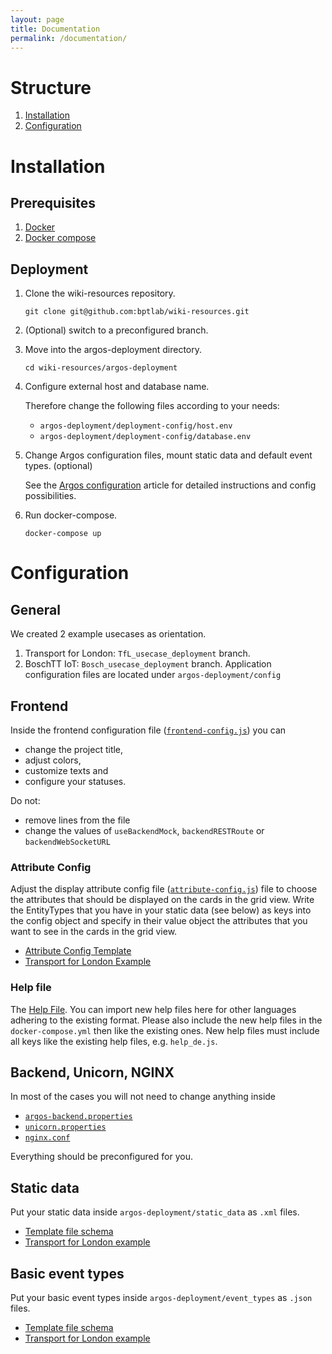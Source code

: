 ```yaml
---
layout: page
title: Documentation
permalink: /documentation/
---
```


# Structure

1. [Installation](https://bptlab.github.io/argos/documentation#Installation)
1. [Configuration](https://bptlab.github.io/argos/documentation#Configuration)

# Installation

## Prerequisites
1. [Docker](https://www.docker.com/)
1. [Docker compose](https://docs.docker.com/compose/install/)

## Deployment

1. Clone the wiki-resources repository.

    ```git clone git@github.com:bptlab/wiki-resources.git```
1. (Optional) switch to a preconfigured branch.

1. Move into the argos-deployment directory.

    ```cd wiki-resources/argos-deployment```
1. Configure external host and database name.

    Therefore change the following files according to your needs:
    - ```argos-deployment/deployment-config/host.env```
    - ```argos-deployment/deployment-config/database.env```
1. Change Argos configuration files, mount static data and default event types. (optional)

    See the [Argos configuration](https://github.com/bptlab/wiki-resources/wiki/argos-configuration) article for detailed instructions and config possibilities.
1. Run docker-compose.

    ```docker-compose up```


# Configuration

## General

We created 2 example usecases as orientation.
1. Transport for London: ```TfL_usecase_deployment``` branch.
1. BoschTT IoT: ```Bosch_usecase_deployment``` branch.
Application configuration files are located under ```argos-deployment/config```

## Frontend

Inside the frontend configuration file ([```frontend-config.js```](https://github.com/bptlab/wiki-resources/blob/TfL_usecase_deployment/argos-deployment/config/frontend-config.js)) you can
* change the project title,
* adjust colors,
* customize texts and
* configure your statuses.

Do not:
* remove lines from the file
* change the values of ```useBackendMock```, ```backendRESTRoute``` or ```backendWebSocketURL```

### Attribute Config

Adjust the display attribute config file ([```attribute-config.js```](https://github.com/bptlab/wiki-resources/blob/master/argos-deployment/config/attribute-config.js)) file to choose the attributes that should be displayed on the cards in the grid view. Write the EntityTypes that you have in your static data (see below) as keys into the config object and specify in their value object the attributes that you want to see in the cards in the grid view.
* [Attribute Config Template](https://github.com/bptlab/argos-frontend/wiki/AttributeConfig-Template)
* [Transport for London Example](https://github.com/bptlab/wiki-resources/blob/TfL_usecase_deployment/argos-deployment/config/attribute-config.js)

### Help file

The [Help File](https://github.com/bptlab/wiki-resources/blob/TfL_usecase_deployment/argos-deployment/config/help-config.js). You can import new help files here for other languages adhering to the existing format. Please also include the new help files in the ```docker-compose.yml``` then like the existing ones. New help files must include all keys like the existing help files, e.g. ```help_de.js```.

## Backend, Unicorn, NGINX

In most of the cases you will not need to change anything inside
* [```argos-backend.properties```](https://github.com/bptlab/wiki-resources/blob/TfL_usecase_deployment/argos-deployment/config/argos-backend.properties)
* [```unicorn.properties```](https://github.com/bptlab/wiki-resources/blob/TfL_usecase_deployment/argos-deployment/config/unicorn.properties)
* [```nginx.conf```](https://github.com/bptlab/wiki-resources/blob/TfL_usecase_deployment/argos-deployment/config/nginx.conf)

Everything should be preconfigured for you.

## Static data

Put your static data inside ```argos-deployment/static_data``` as ```.xml``` files.
* [Template file schema](https://github.com/bptlab/argos-backend/wiki/Static-Data-File-Schema)
* [Transport for London example](https://github.com/bptlab/wiki-resources/blob/TfL_usecase_deployment/argos-deployment/static_data/tfl_small.xml)

## Basic event types

Put your basic event types inside ```argos-deployment/event_types``` as ```.json``` files.
* [Template file schema](https://github.com/bptlab/argos-backend/wiki/Default-EventType-File-Schema)
* [Transport for London example](https://github.com/bptlab/wiki-resources/blob/TfL_usecase_deployment/argos-deployment/event_types/EstimatedArrivalChangedEventType.json)
